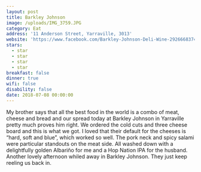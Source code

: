 ```yaml
---
layout: post
title: Barkley Johnson
image: /uploads/IMG_3759.JPG
category: Eat
address: '11 Anderson Street, Yarraville, 3013'
website: 'https://www.facebook.com/Barkley-Johnson-Deli-Wine-292666837427167/'
stars:
  - star
  - star
  - star
  - star
breakfast: false
dinner: true
wifi: false
disability: false
date: 2018-07-08 00:00:00
---
```


My brother says that all the best food in the world is a combo of meat, cheese and bread and our spread today at Barkley Johnson in Yarraville pretty much proves him right. We ordered the cold cuts and three cheese board and this is what we got. I loved that their default for the cheeses is “hard, soft and blue”, which worked so well. The pork neck and spicy salami were particular standouts on the meat side. All washed down with a delightfully golden Albariño for me and a Hop Nation IPA for the husband. Another lovely afternoon whiled away in Barkley Johnson. They just keep reeling us back in.